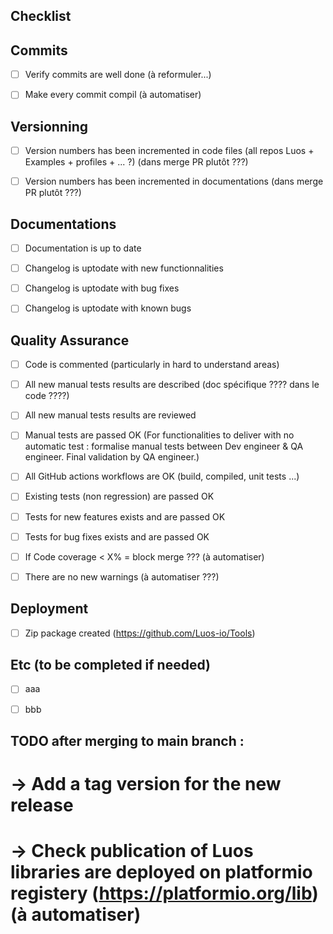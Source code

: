 ## Checklist


## Commits
- [ ] Verify commits are well done (à reformuler...)
- [ ] Make every commit compil (à automatiser)


## Versionning
- [ ] Version numbers has been incremented in code files (all repos Luos + Examples + profiles + ... ?) (dans merge PR plutôt ???)
- [ ] Version numbers has been incremented in documentations (dans merge PR plutôt ???)


## Documentations
- [ ] Documentation is up to date
- [ ] Changelog is uptodate with new functionnalities
- [ ] Changelog is uptodate with bug fixes
- [ ] Changelog is uptodate with known bugs


## Quality Assurance
- [ ] Code is commented (particularly in hard to understand areas)
- [ ] All new manual tests results are described (doc spécifique ???? dans le code ????)
- [ ] All new manual tests results are reviewed
- [ ] Manual tests are passed OK (For functionalities to deliver with no automatic test : formalise manual tests between  Dev engineer & QA engineer. Final validation by QA engineer.)
- [ ] All GitHub actions workflows are OK (build, compiled, unit tests ...)
- [ ] Existing tests (non regression) are passed OK
- [ ] Tests for new features exists and are passed OK
- [ ] Tests for bug fixes exists and are passed OK
- [ ] If Code coverage < X% = block merge ??? (à automatiser)
- [ ] There are no new warnings (à automatiser ???)


## Deployment
- [ ] Zip package created (https://github.com/Luos-io/Tools)


## Etc (to be completed if needed)
- [ ] aaa
- [ ] bbb


## TODO after merging to main branch :
#   -> Add a tag version for the new release
#   -> Check publication of Luos libraries are deployed on platformio registery (https://platformio.org/lib) (à automatiser)
